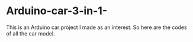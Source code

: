 # Arduino-car-3-in-1-
This is an Arduino car project I made as an interest. So here are the codes of all the car model. 
